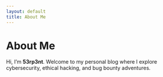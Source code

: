 ```yaml
---
layout: default
title: About Me
---
```


# About Me

Hi, I’m **53rp3nt**. Welcome to my personal blog where I explore cybersecurity, ethical hacking, and bug bounty adventures.

